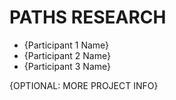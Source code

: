 # PATHS RESEARCH

* {Participant 1 Name}
* {Participant 2 Name}
* {Participant 3 Name}

{OPTIONAL: MORE PROJECT INFO}
